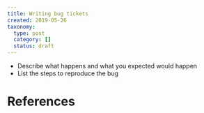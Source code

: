 ```yaml
---
title: Writing bug tickets
created: 2019-05-26
taxonomy:
  type: post
  category: []
  status: draft
---
```


* Describe what happens and what you expected would happen
* List the steps to reproduce the bug

# References
